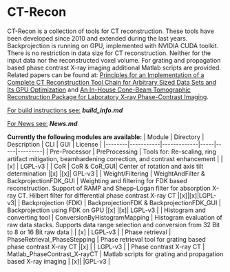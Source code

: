 # CT-Recon

CT-Recon is a collection of tools for CT reconstruction.
These tools have been developed since 2010 and extended during the last years.
Backprojection is running on GPU, implemented with NVIDIA CUDA toolkit.
There is no restriction in data size for CT reconstruction. 
Neither for the input data nor the reconstructed voxel volume.
For grating and propagation based phase contrast X-ray imaging 
additional Matlab scripts are provided. Related papers can be found at:
[Principles for an Implementation of a Complete CT
Reconstruction Tool Chain for Arbitrary Sized Data Sets and Its
GPU Optimization](https://doi.org/10.3390/jimaging8010012) and
[An In-House Cone-Beam Tomographic Reconstruction Package for Laboratory X-ray Phase-Contrast Imaging](http://dx.doi.org/10.3390/app12031430).

<ins>For build instructions see:</ins> ***build_info.md***

<ins>For News see:</ins> ***News.md***  




**Currently the following modules are available:**
| Module | Directory | Description | CLI | GUI | License |
|--------|-----------|-------------|-----|-----|---------|
| Pre-Processor | PreProcessing | Tools for: Re-scaling, ring artifact mitigation, beamhardening correction, and contrast enhancement |  | [x] | LGPL-v3 |
| CoR | CoR & CoR_GUI| Center of rotation and axis tilt determination |[x] |[x]| GPL-v3 |
| Weight/Filtering | WeightAndFilter & BackprojectionFDK_GUI | Weighting and filtering for FDK based reconstruction. Support of RAMP and Shepp-Logan filter for absorption X-ray CT. Hilbert filter for differential phase contrast X-ray CT |[x]|[x]|LGPL-v3|
| Backprojection (FDK) | BackprojectionFDK & BackprojectionFDK_GUI | Backprojection using FDK on GPU |[x] |[x]| LGPL-v3 |
| Histogram and converting tool | ConversionByHistogramMapping | Histogram evaluation of raw data stacks. Supports data range selection and conversion from 32 Bit to 8 or 16 Bit raw data | | [x] | LGPL-v3 |
| Phase retrieval | PhaseRetrieval_PhaseStepping | Phase retrieval tool for grating based phase contrast X-ray CT |[x] | | LGPL-v3 |
| Phase contrast X-ray CT | Matlab_PhaseContrast_X-rayCT | Matlab scripts for grating and propagation based X-ray imaging | [x]| |GPL-v3 |
